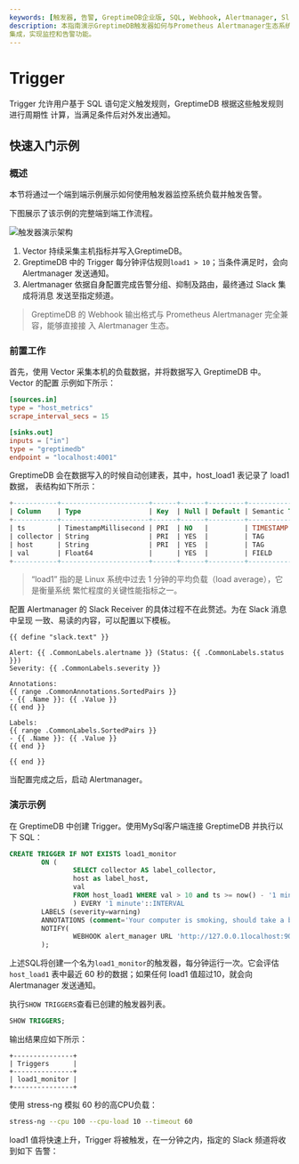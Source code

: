 ```yaml
---
keywords: [触发器, 告警, GreptimeDB企业版, SQL, Webhook, Alertmanager, Slack]
description: 本指南演示GreptimeDB触发器如何与Prometheus Alertmanager生态系统无缝
集成，实现监控和告警功能。
---
```


# Trigger

Trigger 允许用户基于 SQL 语句定义触发规则，GreptimeDB 根据这些触发规则进行周期性
计算，当满足条件后对外发出通知。

## 快速入门示例

### 概述

本节将通过一个端到端示例展示如何使用触发器监控系统负载并触发告警。

下图展示了该示例的完整端到端工作流程。

![触发器演示架构](/trigger-demo-architecture.png)

1. Vector 持续采集主机指标并写入GreptimeDB。
2. GreptimeDB 中的 Trigger 每分钟评估规则`load1 > 10`；当条件满足时，会向 Alertmanager
    发送通知。
3. Alertmanager 依据自身配置完成告警分组、抑制及路由，最终通过 Slack 集成将消息
    发送至指定频道。


> GreptimeDB 的 Webhook 输出格式与 Prometheus Alertmanager 完全兼容，能够直接接
入 Alertmanager 生态。

### 前置工作

首先，使用 Vector 采集本机的负载数据，并将数据写入 GreptimeDB 中。Vector 的配置
示例如下所示：

```toml
[sources.in]
type = "host_metrics"
scrape_interval_secs = 15

[sinks.out]
inputs = ["in"]
type = "greptimedb"
endpoint = "localhost:4001"
```

GreptimeDB 会在数据写入的时候自动创建表，其中，host_load1 表记录了 load1 数据，
表结构如下所示：

```sql
+-----------+----------------------+------+------+---------+---------------+
| Column    | Type                 | Key  | Null | Default | Semantic Type |
+-----------+----------------------+------+------+---------+---------------+
| ts        | TimestampMillisecond | PRI  | NO   |         | TIMESTAMP     |
| collector | String               | PRI  | YES  |         | TAG           |
| host      | String               | PRI  | YES  |         | TAG           |
| val       | Float64              |      | YES  |         | FIELD         |
+-----------+----------------------+------+------+---------+---------------+
```

> “load1” 指的是 Linux 系统中过去 1 分钟的平均负载（load average），它是衡量系统
繁忙程度的关键性能指标之一。

配置 Alertmanager 的 Slack Receiver 的具体过程不在此赘述。为在 Slack 消息中呈现
一致、易读的内容，可以配置以下模板。

```text
{{ define "slack.text" }}

Alert: {{ .CommonLabels.alertname }} (Status: {{ .CommonLabels.status }})
Severity: {{ .CommonLabels.severity }}

Annotations:
{{ range .CommonAnnotations.SortedPairs }}
- {{ .Name }}: {{ .Value }}
{{ end }}

Labels:
{{ range .CommonLabels.SortedPairs }}
- {{ .Name }}: {{ .Value }}
{{ end }}

{{ end }}
```

当配置完成之后，启动 Alertmanager。

### 演示示例

在 GreptimeDB 中创建 Trigger。使用MySql客户端连接 GreptimeDB 并执行以下 SQL：

```sql
CREATE TRIGGER IF NOT EXISTS load1_monitor
        ON (
                SELECT collector AS label_collector, 
                host as label_host, 
                val 
                FROM host_load1 WHERE val > 10 and ts >= now() - '1 minutes'::INTERVAL
                ) EVERY '1 minute'::INTERVAL
        LABELS (severity=warning)
        ANNOTATIONS (comment='Your computer is smoking, should take a break.')
        NOTIFY(
                WEBHOOK alert_manager URL 'http://127.0.0.1localhost:9093' WITH (timeout="1m")
        );
```

上述SQL将创建一个名为`load1_monitor`的触发器，每分钟运行一次。它会评估 `host_load1`
表中最近 60 秒的数据；如果任何 load1 值超过10，就会向 Alertmanager 发送通知。

执行`SHOW TRIGGERS`查看已创建的触发器列表。

```sql
SHOW TRIGGERS;
```

输出结果应如下所示：

```text
+---------------+
| Triggers      |
+---------------+
| load1_monitor |
+---------------+
```

使用 stress-ng 模拟 60 秒的高CPU负载：

```bash
stress-ng --cpu 100 --cpu-load 10 --timeout 60
```

load1 值将快速上升，Trigger 将被触发，在一分钟之内，指定的 Slack 频道将收到如下
告警：
